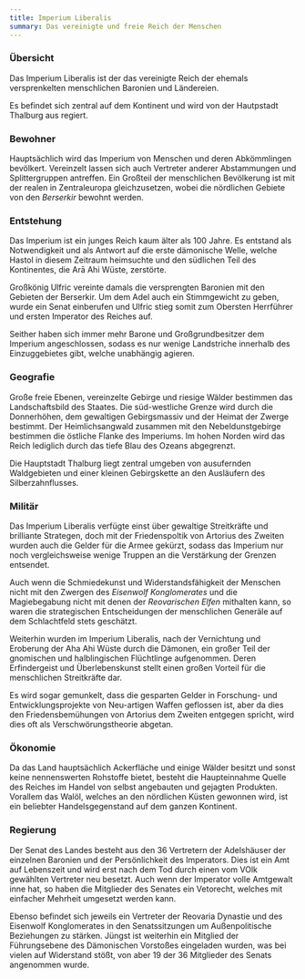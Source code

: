 ```yaml
---
title: Imperium Liberalis
summary: Das vereinigte und freie Reich der Menschen
---
```


### Übersicht

Das Imperium Liberalis ist der das vereinigte Reich der ehemals versprenkelten menschlichen Baronien und Ländereien.

Es befindet sich zentral auf dem Kontinent und  wird von der Hautpstadt Thalburg aus regiert. 

### Bewohner

Hauptsächlich wird das Imperium von Menschen und deren Abkömmlingen bevölkert. Vereinzelt lassen sich auch Vertreter anderer Abstammungen und Splittergruppen antreffen. Ein Großteil der menschlichen Bevölkerung ist mit der realen in Zentraleuropa gleichzusetzen, wobei die nördlichen Gebiete von den *Berserkir* bewohnt werden. 

### Entstehung

Das Imperium ist ein junges Reich kaum älter als 100 Jahre. Es entstand als Notwendigkeit und als Antwort auf die erste dämonische Welle, welche Hastol in diesem Zeitraum heimsuchte und den südlichen Teil des Kontinentes, die Arā Ahi Wüste, zerstörte.

Großkönig Ulfric vereinte damals die versprengten Baronien mit den Gebieten der Berserkir. Um dem Adel auch ein Stimmgewicht zu geben, wurde ein Senat einberufen und Ulfric stieg somit zum Obersten Herrführer und ersten Imperator des Reiches auf. 

Seither haben sich immer mehr Barone und Großgrundbesitzer dem Imperium angeschlossen, sodass es nur wenige Landstriche innerhalb des Einzuggebietes gibt, welche unabhängig agieren.  

### Geografie 

Große freie Ebenen, vereinzelte Gebirge und riesige Wälder bestimmen das Landschaftsbild des Staates. Die süd-westliche Grenze wird durch die Donnerhöhen, dem gewaltigen Gebirgsmassiv und der Heimat der Zwerge bestimmt. Der Heimlichsangwald zusammen mit den Nebeldunstgebirge  bestimmen die östliche Flanke des Imperiums. Im hohen Norden wird das Reich lediglich durch das tiefe Blau des Ozeans abgegrenzt.

Die Hauptstadt Thalburg liegt zentral umgeben von ausufernden Waldgebieten und einer kleinen Gebirgskette an den Ausläufern des Silberzahnflusses.

### Militär

Das Imperium Liberalis verfügte einst über gewaltige Streitkräfte und brilliante Strategen, doch mit der Friedenspoltik von Artorius des Zweiten wurden auch die Gelder für die Armee gekürzt, sodass das Imperium nur noch vergleichsweise wenige Truppen an die Verstärkung der Grenzen entsendet.  

Auch wenn die Schmiedekunst und Widerstandsfähigkeit der Menschen nicht mit den Zwergen des *Eisenwolf Konglomerates* und die Magiebegabung nicht mit denen der *Reovarischen Elfen* mithalten kann, so waren die strategischen Entscheidungen der menschlichen Generäle auf dem Schlachtfeld stets geschätzt.

Weiterhin wurden im Imperium Liberalis, nach der Vernichtung und Eroberung der Aha Ahi Wüste durch die Dämonen, ein großer Teil der gnomischen und halblingischen Flüchtlinge aufgenommen. Deren Erfindergeist und Überlebenskunst stellt einen großen Vorteil für die menschlichen Streitkräfte dar.

Es wird sogar gemunkelt, dass die gesparten Gelder in Forschung- und Entwicklungsprojekte von Neu-artigen Waffen geflossen ist, aber da dies den Friedensbemühungen von Artorius dem Zweiten entgegen spricht, wird dies oft als Verschwörungstheorie abgetan.

### Ökonomie

Da das Land hauptsächlich Ackerfläche und einige Wälder besitzt und sonst keine nennenswerten Rohstoffe bietet, besteht die Haupteinnahme Quelle des Reiches im Handel von selbst angebauten und gejagten Produkten. Vorallem das Walöl, welches an den nördlichen Küsten gewonnen wird, ist ein beliebter Handelsgegenstand auf dem ganzen Kontinent.

### Regierung 

Der Senat des Landes besteht aus den 36 Vertretern der Adelshäuser der einzelnen Baronien und der Persönlichkeit des Imperators. Dies ist ein Amt auf Lebenszeit und wird erst nach dem Tod durch einen vom VOlk gewählten Vertreter neu besetzt. Auch wenn der Imperator volle Amtgewalt inne hat, so haben die Mitglieder des Senates ein Vetorecht, welches mit einfacher Mehrheit umgesetzt werden kann. 

Ebenso befindet sich jeweils ein Vertreter der Reovaria Dynastie und des Eisenwolf Konglomerates in den Senatssitzungen um Außenpolitische Beziehungen zu stärken. Jüngst ist weiterhin ein Mitglied der Führungsebene des Dämonischen Vorstoßes eingeladen wurden, was bei vielen auf Widerstand stößt, von aber 19 der 36 Mitglieder des Senats angenommen wurde.

